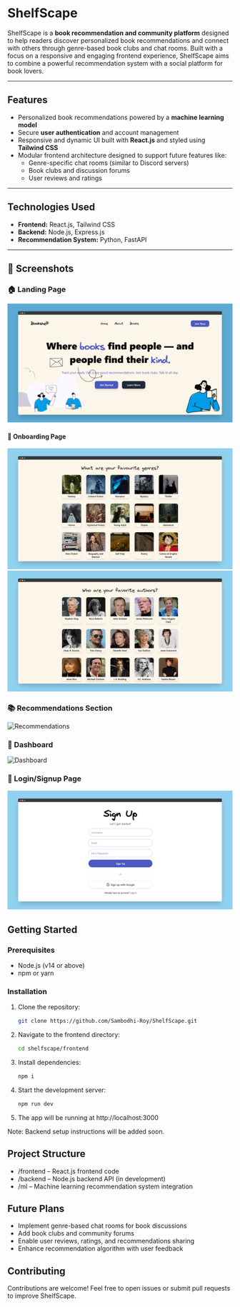 # ShelfScape

ShelfScape is a **book recommendation and community platform** designed to help readers discover personalized book recommendations and connect with others through genre-based book clubs and chat rooms. Built with a focus on a responsive and engaging frontend experience, ShelfScape aims to combine a powerful recommendation system with a social platform for book lovers.

---

## Features

- Personalized book recommendations powered by a **machine learning model**  
- Secure **user authentication** and account management  
- Responsive and dynamic UI built with **React.js** and styled using **Tailwind CSS**  
- Modular frontend architecture designed to support future features like:  
  - Genre-specific chat rooms (similar to Discord servers)  
  - Book clubs and discussion forums  
  - User reviews and ratings  

---

## Technologies Used

- **Frontend:** React.js, Tailwind CSS  
- **Backend:** Node.js, Express.js  
- **Recommendation System:** Python, FastAPI

---

## 📸 Screenshots

### 🏠 Landing Page
![Homepage](https://raw.githubusercontent.com/Sambodhi-Roy/ShelfScape/main/screenshots/landing-page.png)

#### 📖 Onboarding Page
![Onboarding Pages](https://raw.githubusercontent.com/Sambodhi-Roy/ShelfScape/main/screenshots/genre-selection.png)
![Onboarding Pages](https://raw.githubusercontent.com/Sambodhi-Roy/ShelfScape/main/screenshots/authors-selection.png)

### 📚 Recommendations Section
![Recommendations](https://raw.githubusercontent.com/Sammbodhi-Roy/ShelfScape/main/screenshots/recommendation-generation.png)

### 👥 Dashboard
![Dashboard](https://raw.githubusercontent.com/Sambodhii-Roy/ShelfScape/main/screenshots/dashboard.png)

### 🔐 Login/Signup Page
![Login/Signup](https://raw.githubusercontent.com/Sambodhi-Roy/ShelfScape/main/screenshots/auth-page.png)


## Getting Started

### Prerequisites

- Node.js (v14 or above)  
- npm or yarn  

### Installation

1. Clone the repository:  
   ```bash
   git clone https://github.com/Sambodhi-Roy/ShelfScape.git

2. Navigate to the frontend directory:
   ```bash
   cd shelfscape/frontend

3. Install dependencies:
   ```bash
   npm i

4. Start the development server:
   ```bash
   npm run dev

5. The app will be running at http://localhost:3000

Note: Backend setup instructions will be added soon.

## Project Structure

- /frontend – React.js frontend code
- /backend – Node.js backend API (in development)
- /ml – Machine learning recommendation system integration

## Future Plans

- Implement genre-based chat rooms for book discussions
- Add book clubs and community forums
- Enable user reviews, ratings, and recommendations sharing 
- Enhance recommendation algorithm with user feedback

## Contributing

Contributions are welcome! Feel free to open issues or submit pull requests to improve ShelfScape.

